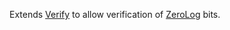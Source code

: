 Extends [Verify](https://github.com/VerifyTests/Verify) to allow verification of [ZeroLog](https://github.com/Abc-Arbitrage/ZeroLog) bits.